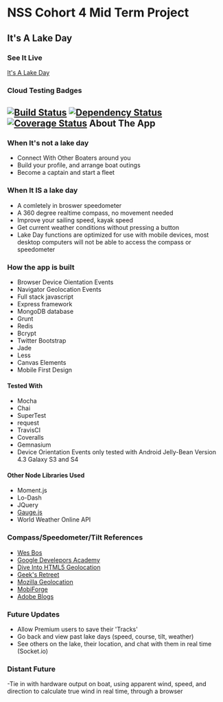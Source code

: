 NSS Cohort 4 Mid Term Project
=============================
It's A Lake Day
---------------

### See It Live
[It's A Lake Day](http://lakeday.mattknicos.net/)

### Cloud Testing Badges
[![Build Status](https://travis-ci.org/mknicos/LakeDay-03-21-1014.svg?branch=master)](https://travis-ci.org/mknicos/LakeDay-03-21-1014)
[![Dependency Status](https://gemnasium.com/mknicos/LakeDay-03-21-1014.svg)](https://gemnasium.com/mknicos/LakeDay-03-21-1014)
[![Coverage Status](https://coveralls.io/repos/mknicos/LakeDay-03-21-1014/badge.png)](https://coveralls.io/r/mknicos/LakeDay-03-21-1014)
About The App
--------------

### When It's not a lake day

- Connect With Other Boaters around you
- Build your profile, and arrange boat outings
- Become a captain and start a fleet

### When It IS a lake day

- A comletely in broswer speedometer
- A 360 degree realtime compass, no movement needed
- Improve your sailing speed, kayak speed
- Get current weather conditions without pressing a button
- Lake Day functions are optimized for use with mobile devices, most desktop computers will not be able to access the compass or speedometer

### How the app is built

- Browser Device Oientation Events
- Navigator Geolocation Events
- Full stack javascript
- Express framework
- MongoDB database
- Grunt
- Redis
- Bcrypt
- Twitter Bootstrap
- Jade
- Less
- Canvas Elements
- Mobile First Design

#### Tested With

- Mocha
- Chai
- SuperTest
- request
- TravisCI
- Coveralls
- Gemnasium
- Device Orientation Events only tested with Android Jelly-Bean Version 4.3 Galaxy S3 and S4

#### Other Node Libraries Used

- Moment.js
- Lo-Dash
- JQuery
- [Gauge.js](https://github.com/bernii/gauge.js)
- World Weather Online API

### Compass/Speedometer/Tilt References

- [Wes Bos](http://wesbos.com/talks/jqueryto/#1 )
- [Google Develepors Academy](https://developers.google.com/academy/)
- [Dive Into HTML5 Geolocation](http://diveintohtml5.info/geolocation.html)
- [Geek's Retreet](http://geeksretreat.wordpress.com/2012/05/09/html-5-canvas-an-animated-compass/)
- [Mozilla Geolocation](https://developer.mozilla.org/en-US/docs/WebAPI/Using_geolocation)
- [MobiForge](http://mobiforge.com/design-development/html5-mobile-web-device-orientation-events)
- [Adobe Blogs](http://blogs.adobe.com/cantrell/archives/2012/03/accessing-the-accelerometer-and-gyroscope-in-javascript.html)


### Future Updates

- Allow Premium users to save their 'Tracks'
- Go back and view past lake days (speed, course, tilt, weather)
- See others on the lake, their location, and chat with them in real time (Socket.io)


### Distant Future

-Tie in with hardware output on boat, using apparent wind, speed, and direction to calculate true
 wind in real time, through a browser
